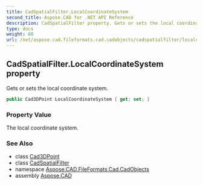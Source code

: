 ```yaml
---
title: CadSpatialFilter.LocalCoordinateSystem
second_title: Aspose.CAD for .NET API Reference
description: CadSpatialFilter property. Gets or sets the local coordinate system
type: docs
weight: 80
url: /net/aspose.cad.fileformats.cad.cadobjects/cadspatialfilter/localcoordinatesystem/
---
```

## CadSpatialFilter.LocalCoordinateSystem property

Gets or sets the local coordinate system.

```csharp
public Cad3DPoint LocalCoordinateSystem { get; set; }
```

### Property Value

The local coordinate system.

### See Also

* class [Cad3DPoint](../../cad3dpoint/)
* class [CadSpatialFilter](../)
* namespace [Aspose.CAD.FileFormats.Cad.CadObjects](../../cadspatialfilter/)
* assembly [Aspose.CAD](../../../)


